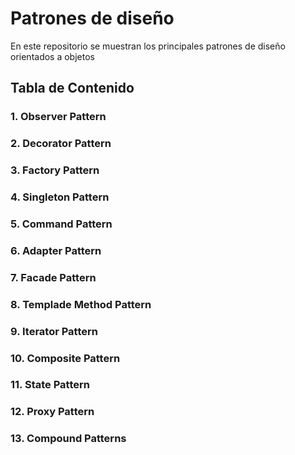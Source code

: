 # Patrones de diseño
En este repositorio se muestran los principales patrones de diseño orientados a objetos


## Tabla de Contenido

  ### 1. Observer Pattern
  ### 2. Decorator Pattern
  ### 3. Factory Pattern
  ### 4. Singleton Pattern
  ### 5. Command Pattern
  ### 6. Adapter Pattern
  ### 7. Facade Pattern
  ### 8. Templade Method Pattern
  ### 9. Iterator Pattern
  ### 10. Composite Pattern
  ### 11. State Pattern
  ### 12. Proxy Pattern
  ### 13. Compound Patterns
  
  
